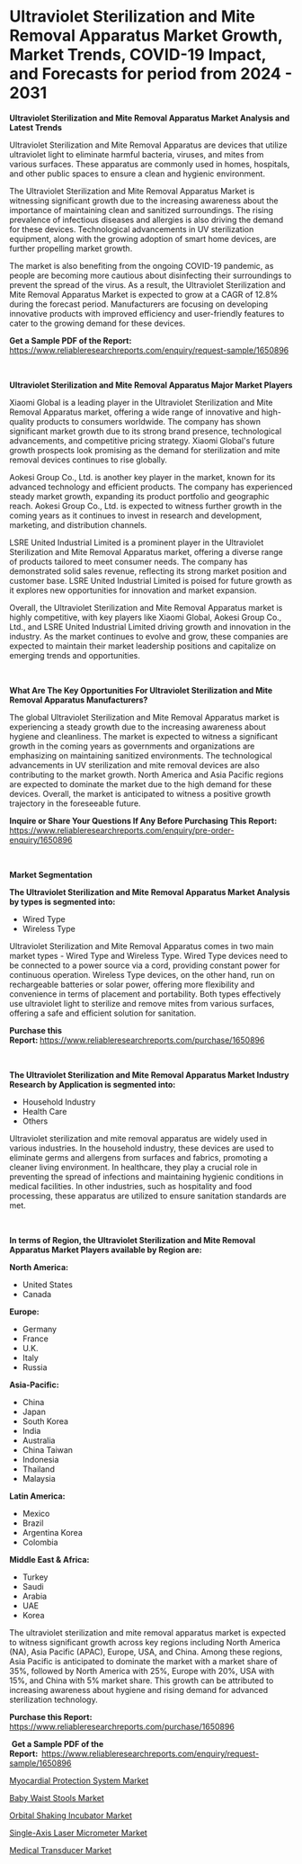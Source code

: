 <p><h1>Ultraviolet Sterilization and Mite Removal Apparatus Market Growth, Market Trends, COVID-19 Impact, and Forecasts for period from 2024 - 2031</h1></p><p><strong>Ultraviolet Sterilization and Mite Removal Apparatus Market Analysis and Latest Trends</strong></p>
<p><p>Ultraviolet Sterilization and Mite Removal Apparatus are devices that utilize ultraviolet light to eliminate harmful bacteria, viruses, and mites from various surfaces. These apparatus are commonly used in homes, hospitals, and other public spaces to ensure a clean and hygienic environment.</p><p>The Ultraviolet Sterilization and Mite Removal Apparatus Market is witnessing significant growth due to the increasing awareness about the importance of maintaining clean and sanitized surroundings. The rising prevalence of infectious diseases and allergies is also driving the demand for these devices. Technological advancements in UV sterilization equipment, along with the growing adoption of smart home devices, are further propelling market growth.</p><p>The market is also benefiting from the ongoing COVID-19 pandemic, as people are becoming more cautious about disinfecting their surroundings to prevent the spread of the virus. As a result, the Ultraviolet Sterilization and Mite Removal Apparatus Market is expected to grow at a CAGR of 12.8% during the forecast period. Manufacturers are focusing on developing innovative products with improved efficiency and user-friendly features to cater to the growing demand for these devices.</p></p>
<p><strong>Get a Sample PDF of the Report:&nbsp;</strong> <a href="https://www.reliableresearchreports.com/enquiry/request-sample/1650896">https://www.reliableresearchreports.com/enquiry/request-sample/1650896</a></p>
<p>&nbsp;</p>
<p><strong>Ultraviolet Sterilization and Mite Removal Apparatus Major Market Players</strong></p>
<p><p>Xiaomi Global is a leading player in the Ultraviolet Sterilization and Mite Removal Apparatus market, offering a wide range of innovative and high-quality products to consumers worldwide. The company has shown significant market growth due to its strong brand presence, technological advancements, and competitive pricing strategy. Xiaomi Global's future growth prospects look promising as the demand for sterilization and mite removal devices continues to rise globally.</p><p>Aokesi Group Co., Ltd. is another key player in the market, known for its advanced technology and efficient products. The company has experienced steady market growth, expanding its product portfolio and geographic reach. Aokesi Group Co., Ltd. is expected to witness further growth in the coming years as it continues to invest in research and development, marketing, and distribution channels.</p><p>LSRE United Industrial Limited is a prominent player in the Ultraviolet Sterilization and Mite Removal Apparatus market, offering a diverse range of products tailored to meet consumer needs. The company has demonstrated solid sales revenue, reflecting its strong market position and customer base. LSRE United Industrial Limited is poised for future growth as it explores new opportunities for innovation and market expansion.</p><p>Overall, the Ultraviolet Sterilization and Mite Removal Apparatus market is highly competitive, with key players like Xiaomi Global, Aokesi Group Co., Ltd., and LSRE United Industrial Limited driving growth and innovation in the industry. As the market continues to evolve and grow, these companies are expected to maintain their market leadership positions and capitalize on emerging trends and opportunities.</p></p>
<p>&nbsp;</p>
<p><strong>What Are The Key Opportunities For Ultraviolet Sterilization and Mite Removal Apparatus Manufacturers?</strong></p>
<p><p>The global Ultraviolet Sterilization and Mite Removal Apparatus market is experiencing a steady growth due to the increasing awareness about hygiene and cleanliness. The market is expected to witness a significant growth in the coming years as governments and organizations are emphasizing on maintaining sanitized environments. The technological advancements in UV sterilization and mite removal devices are also contributing to the market growth. North America and Asia Pacific regions are expected to dominate the market due to the high demand for these devices. Overall, the market is anticipated to witness a positive growth trajectory in the foreseeable future.</p></p>
<p><strong>Inquire or Share Your Questions If Any Before Purchasing This Report:</strong> <a href="https://www.reliableresearchreports.com/enquiry/pre-order-enquiry/1650896">https://www.reliableresearchreports.com/enquiry/pre-order-enquiry/1650896</a></p>
<p>&nbsp;</p>
<p><strong>Market Segmentation</strong></p>
<p><strong>The Ultraviolet Sterilization and Mite Removal Apparatus Market Analysis by types is segmented into:</strong></p>
<p><ul><li>Wired Type</li><li>Wireless Type</li></ul></p>
<p><p>Ultraviolet Sterilization and Mite Removal Apparatus comes in two main market types - Wired Type and Wireless Type. Wired Type devices need to be connected to a power source via a cord, providing constant power for continuous operation. Wireless Type devices, on the other hand, run on rechargeable batteries or solar power, offering more flexibility and convenience in terms of placement and portability. Both types effectively use ultraviolet light to sterilize and remove mites from various surfaces, offering a safe and efficient solution for sanitation.</p></p>
<p><strong>Purchase this Report:&nbsp;</strong><a href="https://www.reliableresearchreports.com/purchase/1650896">https://www.reliableresearchreports.com/purchase/1650896</a></p>
<p>&nbsp;</p>
<p><strong>The Ultraviolet Sterilization and Mite Removal Apparatus Market Industry Research by Application is segmented into:</strong></p>
<p><ul><li>Household Industry</li><li>Health Care</li><li>Others</li></ul></p>
<p><p>Ultraviolet sterilization and mite removal apparatus are widely used in various industries. In the household industry, these devices are used to eliminate germs and allergens from surfaces and fabrics, promoting a cleaner living environment. In healthcare, they play a crucial role in preventing the spread of infections and maintaining hygienic conditions in medical facilities. In other industries, such as hospitality and food processing, these apparatus are utilized to ensure sanitation standards are met.</p></p>
<p>&nbsp;</p>
<p><strong>In terms of Region, the Ultraviolet Sterilization and Mite Removal Apparatus Market Players available by Region are:</strong></p>
<p>
    <p> <strong> North America: </strong>
        <ul>
            <li>United States</li>
            <li>Canada</li>
        </ul>
        </p> 
    <p> <strong> Europe: </strong>
        <ul>
            <li>Germany</li>
            <li>France</li>
            <li>U.K.</li>
            <li>Italy</li>
            <li>Russia</li>
        </ul>
        </p> 
    <p> <strong> Asia-Pacific: </strong>
        <ul>
            <li>China</li>
            <li>Japan</li>
            <li>South Korea</li>
            <li>India</li>
            <li>Australia</li>
            <li>China Taiwan</li>
            <li>Indonesia</li>
            <li>Thailand</li>
            <li>Malaysia</li>
        </ul>
        </p> 
    <p> <strong> Latin America: </strong>
        <ul>
            <li>Mexico</li>
            <li>Brazil</li>
            <li>Argentina Korea</li>
            <li>Colombia</li>
        </ul>
        </p> 
    <p> <strong> Middle East & Africa: </strong>
        <ul>
            <li>Turkey</li>
            <li>Saudi</li>
            <li>Arabia</li>
            <li>UAE</li>
            <li>Korea</li>
        </ul>
    </p>
    </p>
<p><p>The ultraviolet sterilization and mite removal apparatus market is expected to witness significant growth across key regions including North America (NA), Asia Pacific (APAC), Europe, USA, and China. Among these regions, Asia Pacific is anticipated to dominate the market with a market share of 35%, followed by North America with 25%, Europe with 20%, USA with 15%, and China with 5% market share. This growth can be attributed to increasing awareness about hygiene and rising demand for advanced sterilization technology.</p></p>
<p><strong>Purchase this Report: </strong><a href="https://www.reliableresearchreports.com/purchase/1650896">https://www.reliableresearchreports.com/purchase/1650896</a></p>
<p>&nbsp;<strong>Get a Sample PDF of the Report:&nbsp;&nbsp;</strong><a href="https://www.reliableresearchreports.com/enquiry/request-sample/1650896">https://www.reliableresearchreports.com/enquiry/request-sample/1650896</a></p>
<p><strong></strong></p>
<p><p><a href="https://medium.com/@kavonhansen/myocardial-protection-system-market-size-market-outlook-and-market-forecast-2024-to-2031-c9318db645fa">Myocardial Protection System Market</a></p><p><a href="https://github.com/myacatherineblakecaczo9vcsw/Market-Research-Report-List-1/blob/main/baby-waist-stools-market.md">Baby Waist Stools Market</a></p><p><a href="https://medium.com/p/6517adba64f5/edit">Orbital Shaking Incubator Market</a></p><p><a href="https://github.com/irfadac/Market-Research-Report-List-1/blob/main/single-axis-laser-micrometer-market.md">Single-Axis Laser Micrometer Market</a></p><p><a href="https://medium.com/p/ae95acbf8b4f/edit">Medical Transducer Market</a></p></p>